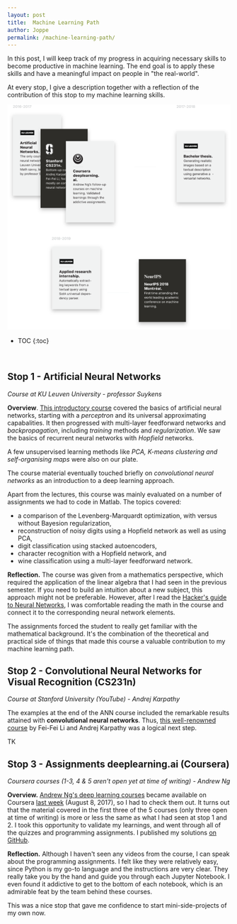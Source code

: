 ```yaml
---
layout: post
title:  Machine Learning Path
author: Joppe
permalink: /machine-learning-path/ 
---
```


<div class="post-intro">
<p>
In this post, I will keep track of my progress in acquiring necessary skills to become productive in machine learning.
The end goal is to apply these skills and have a meaningful impact on people in "the real-world".
</p>
<p>
At every stop, I give a description together with a reflection of the contribution of this stop to my machine learning skills. 
</p>
</div>

<div class="post-line"></div>

![](/assets/machine-learning-path.svg)
<br/>
* TOC
{:toc}

<br/>
<div class="post-line"></div>

## Stop 1 - Artificial Neural Networks
_Course at KU Leuven University - professor Suykens_

**Overview**. [This introductory course](https://onderwijsaanbod.kuleuven.be/syllabi/e/H02C4AE.htm#activetab=doelstellingen_idp1338320) 
covered the basics of artificial neural networks, 
starting with a *perceptron* and its universal approximating capabalities.
It then progressed with multi-layer feedforward networks and *backpropagation*,
including *training* methods and *regularization*.
We saw the basics of recurrent neural networks with *Hopfield* networks.

A few unsupervised learning methods like *PCA, K-means clustering and self-organising maps* were also on our plate.

The course material eventually touched briefly on *convolutional neural networks* 
as an introduction to a deep learning approach.

Apart from the lectures, this course was mainly evaluated on a number of assignments we had to code in Matlab.
The topics covered:
- a comparison of the Levenberg-Marquardt optimization, with versus without Bayesion regularization,
- reconstruction of noisy digits using a Hopfield network as well as using PCA,
- digit classification using stacked autoencoders,
- character recognition with a Hopfield network, and
- wine classification using a multi-layer feedforward network.

**Reflection.** The course was given from a mathematics perspective, 
which required the application of the linear algebra that I had seen in the previous semester.
If you need to build an intuition about a new subject, this approach might not be preferable. 
However, after I read the [Hacker's guide to Neural Networks](http://karpathy.github.io/neuralnets/),
I was comfortable reading the math in the course and connect it to the corresponding neural network elements.

The assignments forced the student to really get familiar with the mathematical background.
It's the combination of the theoretical and practical side of things that made this course 
a valuable contribution to my machine learning path.

## Stop 2 - Convolutional Neural Networks for Visual Recognition (CS231n)
_Course at Stanford University (YouTube) - Andrej Karpathy_

The examples at the end of the ANN course included the remarkable results attained with **convolutional neural networks**.
Thus, [this well-renowned course](http://cs231n.stanford.edu) by Fei-Fei Li and Andrej Karpathy was a logical next step.

TK

## Stop 3 - Assignments deeplearning.ai (Coursera)
_Coursera courses (1-3, 4 & 5 aren't open yet at time of writing) - Andrew Ng_

**Overview.** [Andrew Ng's deep learning courses](https://www.coursera.org/specializations/deep-learning) became available on Coursera [last week](https://twitter.com/AndrewYNg/status/894994683931148288) (August 8, 2017), so I had to check them out. It turns out that the material covered in the first three of the 5 courses (only three open at time of writing) is more or less the same as what I had seen at stop 1 and 2. I took this opportunity to validate my learnings, and went through all of the quizzes and programming assignments. I published my solutions [on GitHub](https://github.com/jppgks/coursera-deeplearning.ai).

**Reflection.** Although I haven't seen any videos from the course, I can speak about the programming assignments. I felt like they were relatively easy, since Python is my go-to language and the instructions are very clear. They really take you by the hand and guide you through each Jupyter Notebook. I even found it addictive to get to the bottom of each notebook, which is an admirable feat by the team behind these courses.

This was a nice stop that gave me confidence to start mini-side-projects of my own now.
